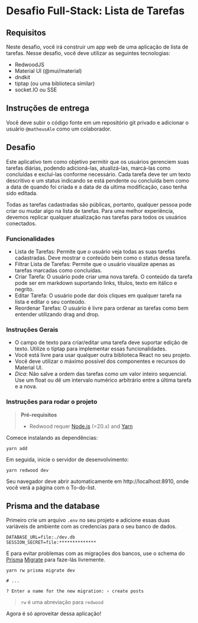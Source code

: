 # Desafio Full-Stack: Lista de Tarefas

## Requisitos

Neste desafio, você irá construir um app web de uma aplicação de lista de tarefas. Nesse desafio, você deve utilizar as seguintes tecnologias:

- RedwoodJS
- Material UI (@mui/material)
- dndkit
- tiptap (ou uma biblioteca similar)
- socket.IO ou SSE


## Instruções de entrega

Você deve subir o código fonte em um repositório git privado e adicionar o usuário `@matheusAle` como um colaborador.


## Desafio

Este aplicativo tem como objetivo permitir que os usuários gerenciem suas tarefas diárias, podendo adicioná-las, atualizá-las, marcá-las como concluídas e excluí-las conforme necessário. Cada tarefa deve ter um texto descritivo e um status indicando se está pendente ou concluída bem como a data de quando foi criada e a data de da ultima modificação, caso tenha sido editada.

Todas as tarefas cadastradas são públicas, portanto, qualquer pessoa pode criar ou mudar algo na lista de tarefas. Para uma melhor experiência, devemos replicar qualquer atualização nas tarefas para todos os usuários conectados.

### Funcionalidades

- Lista de Tarefas: Permite que o usuário veja todas as suas tarefas cadastradas. Deve mostrar o conteúdo bem como o status dessa tarefa.
- Filtrar Lista de Tarefas: Permite que o usuário visualize apenas as tarefas marcadas como concluídas.
- Criar Tarefa: O usuário pode criar uma nova tarefa. O conteúdo da tarefa pode ser em markdown suportando links, títulos, texto em itálico e negrito.
- Editar Tarefa: O usuário pode dar dois cliques em qualquer tarefa na lista e editar o seu conteúdo.
- Reordenar Tarefas: O usuário é livre para ordenar as tarefas como bem entender utilizando drag and drop.

### Instruções Gerais

- O campo de texto para criar/editar uma tarefa deve suportar edição de texto. Utilize o tiptap para implementar essas funcionalidades.
- Você está livre para usar qualquer outra biblioteca React no seu projeto.
- Você deve utilizar o máximo possível dos componentes e recursos do Material UI.
- *Dica*: Não salve a ordem das tarefas como um valor inteiro sequencial. Use um float ou dê um intervalo numérico arbitrário entre a última tarefa e a nova.


### Instruções para rodar o projeto

> **Pré-requisitos**
>
> - Redwood requer [Node.js](https://nodejs.org/en/) (=20.x) and [Yarn](https://yarnpkg.com/)


Comece instalando as dependências:

```
yarn add
```

Em seguida, inicie o servidor de desenvolvimento:

```
yarn redwood dev
```

Seu navegador deve abrir automaticamente em http://localhost:8910, onde você verá a página com o To-do-list.

## Prisma and the database

Primeiro crie um arquivo ```.env``` no seu projeto e adicione essas duas variáveis de ambiente com as credencias para o seu banco de dados.

```
DATABASE_URL=file:./dev.db
SESSION_SECRET=file:**************
```


E para evitar problemas com as migrações dos bancos, use o schema do  [Prisma](https://www.prisma.io/) [Migrate](https://www.prisma.io/migrate) para faze-lás livremente.

```
yarn rw prisma migrate dev

# ...

? Enter a name for the new migration: › create posts
```

> `rw` é uma abreviação para `redwood`

Agora é só aproveitar dessa aplicação!

